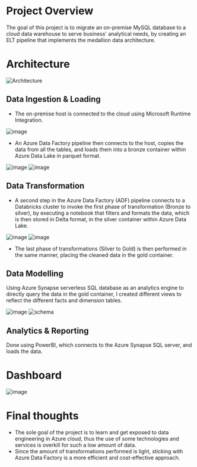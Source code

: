 # Project Overview
The goal of this project is to migrate an on-premise MySQL database to a cloud data warehouse to serve business' analytical needs, by creating an ELT pipeline that implements the medallion data architecture.

# Architecture

![Architecture](https://github.com/user-attachments/assets/ec917f02-896b-41e3-8c83-ecc6363b64ba)

## Data Ingestion & Loading
- The on-premise host is connected to the cloud using Microsoft Runtime Integration.

![image](https://github.com/user-attachments/assets/e0c015e6-fbbf-400c-ac1d-8f867f4ff581)

- An Azure Data Factory pipeline then connects to the host, copies the data from all the tables, and loads them into a bronze container within Azure Data Lake in parquet format.

![image](https://github.com/user-attachments/assets/6df16eb5-8358-40a7-ac30-1a2bac5516f1)
![image](https://github.com/user-attachments/assets/7957946a-2982-4dd2-8739-67e1daf89fe7)

## Data Transformation
- A second step in the Azure Data Factory (ADF) pipeline connects to a Databricks cluster to invoke the first phase of transformation (Bronze to silver), by executing a notebook that filters and formats the data, which is then stored in Delta format, in the silver container within Azure Data Lake.
  
![image](https://github.com/user-attachments/assets/26fb9e8e-33a9-461f-947d-01bb90609196)
![image](https://github.com/user-attachments/assets/5bfbd9fa-6358-46ce-9e90-afe0c1cb092c)
- The last phase of transformations (Silver to Gold) is then performed in the same manner, placing the cleaned data in the gold container.
## Data Modelling
Using Azure Synapse serverless SQL database as an analytics engine to directly query the data in the gold container, I created different views to reflect the different facts and dimension tables.

![image](https://github.com/user-attachments/assets/d5e6595f-bd7a-474d-ab19-8976fd907d39)
![schema](https://github.com/user-attachments/assets/c05f17e6-02d1-4452-baa1-2b9da033a375)


## Analytics & Reporting
Done using PowerBI, which connects to the Azure Synapse SQL server, and loads the data.

# Dashboard

![image](https://github.com/user-attachments/assets/357d7480-2d8c-4abb-b947-3793af2ac580)

# Final thoughts
- The sole goal of the project is to learn and get exposed to data engineering in Azure cloud, thus the use of some technologies and services is overkill for such a low amount of data.
- Since the amount of transformations performed is light, sticking with Azure Data Factory is a more efficient and cost-effective approach.
